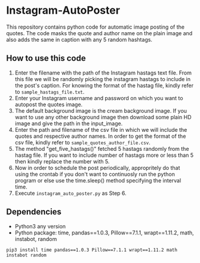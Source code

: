 # Instagram-AutoPoster
This repository contains python code for automatic image posting of the quotes. The code masks the quote and author name on the plain image and also adds the same in caption with any 5 random hashtags.

## How to use this code
1. Enter the filename with the path of the Instagram hastags text file. From this file we will be randomly picking the instagram hastags to include in the post's caption. For knowing the format of the hastag file, kindly refer to ```sample_hastags_file.txt```.
2. Enter your Instagram username and password on which you want to autopost the quotes image.
3. The default background image is the cream background image. If you want to use any other background image then download some plain HD image and give the path in the input_image.
4. Enter the path and filename of the csv file in which we will include the quotes and respective author names. In order to get the format of the csv file, kindly refer to ```sample_quotes_author_file.csv```.
5. The method "get_five_hastags()" fetched 5 hastags randomly from the hastag file. If you want to include number of hastags more or less than 5 then kindly replace the number with 5.
6. Now in order to schedule the post periodically, appropritely do that using the crontab if you don't want to continuosly run the python program or else use the time.sleep() method specifying the interval time.
7. Execute ```instagram_auto_poster.py``` as Step 6.

## Dependencies

- Python3 any version
- Python package: time, pandas==1.0.3, Pillow==7.1.1, wrapt==1.11.2, math, instabot, random

```pip3 install time pandas==1.0.3 Pillow==7.1.1 wrapt==1.11.2 math instabot random```

